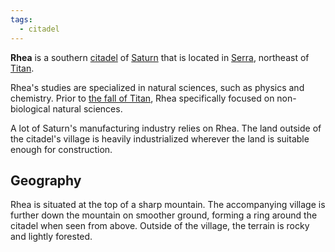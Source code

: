 ```yaml
---
tags:
  - citadel
---
```

**Rhea** is a southern [citadel](<../Citadel.md>) of [Saturn](<../Saturn.md>) that is located in [Serra](<../Serra.md>), northeast of [Titan](<./Titan.md>).

Rhea's studies are specialized in natural sciences, such as physics and chemistry. Prior to [the fall of Titan](<../Technology/Metamutagen.md#Disaster>), Rhea specifically focused on non-biological natural sciences.

A lot of Saturn's manufacturing industry relies on Rhea. The land outside of the citadel's village is heavily industrialized wherever the land is suitable enough for construction.

## Geography
Rhea is situated at the top of a sharp mountain. The accompanying village is further down the mountain on smoother ground, forming a ring around the citadel when seen from above. Outside of the village, the terrain is rocky and lightly forested.